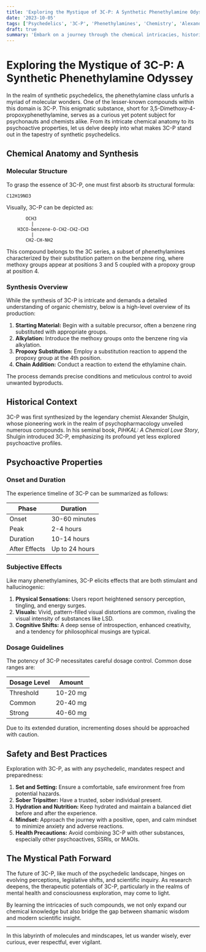 ```yaml
---
title: 'Exploring the Mystique of 3C-P: A Synthetic Phenethylamine Odyssey'
date: '2023-10-05'
tags: ['Psychedelics', '3C-P', 'Phenethylamines', 'Chemistry', 'Alexander Shulgin', ]
draft: true
summary: 'Embark on a journey through the chemical intricacies, historical backdrop, and experiential landscape of 3C-P, a rare synthetic phenethylamine. '
---
```


# Exploring the Mystique of 3C-P: A Synthetic Phenethylamine Odyssey

In the realm of synthetic psychedelics, the phenethylamine class unfurls a myriad of molecular wonders. One of the lesser-known compounds within this domain is 3C-P. This enigmatic substance, short for 3,5-Dimethoxy-4-propoxyphenethylamine, serves as a curious yet potent subject for psychonauts and chemists alike. From its intricate chemical anatomy to its psychoactive properties, let us delve deeply into what makes 3C-P stand out in the tapestry of synthetic psychedelics.

## Chemical Anatomy and Synthesis

### Molecular Structure

To grasp the essence of 3C-P, one must first absorb its structural formula:

```
C12H19NO3
```

Visually, 3C-P can be depicted as:

```plaintext
       OCH3
         |
    H3CO-benzene-O-CH2-CH2-CH3
         |
       CH2-CH-NH2
```

This compound belongs to the 3C series, a subset of phenethylamines characterized by their substitution pattern on the benzene ring, where methoxy groups appear at positions 3 and 5 coupled with a propoxy group at position 4.

### Synthesis Overview

While the synthesis of 3C-P is intricate and demands a detailed understanding of organic chemistry, below is a high-level overview of its production:

1. **Starting Material:** Begin with a suitable precursor, often a benzene ring substituted with appropriate groups.
2. **Alkylation:** Introduce the methoxy groups onto the benzene ring via alkylation.
3. **Propoxy Substitution:** Employ a substitution reaction to append the propoxy group at the 4th position.
4. **Chain Addition:** Conduct a reaction to extend the ethylamine chain.

The process demands precise conditions and meticulous control to avoid unwanted byproducts.

## Historical Context

3C-P was first synthesized by the legendary chemist Alexander Shulgin, whose pioneering work in the realm of psychopharmacology unveiled numerous compounds. In his seminal book, *PiHKAL: A Chemical Love Story*, Shulgin introduced 3C-P, emphasizing its profound yet less explored psychoactive profiles.

## Psychoactive Properties

### Onset and Duration

The experience timeline of 3C-P can be summarized as follows:

| Phase          | Duration      |
|----------------|---------------|
| Onset          | 30-60 minutes |
| Peak           | 2-4 hours     |
| Duration       | 10-14 hours   |
| After Effects  | Up to 24 hours|

### Subjective Effects

Like many phenethylamines, 3C-P elicits effects that are both stimulant and hallucinogenic:

1. **Physical Sensations:** Users report heightened sensory perception, tingling, and energy surges.
2. **Visuals:** Vivid, pattern-filled visual distortions are common, rivaling the visual intensity of substances like LSD.
3. **Cognitive Shifts:** A deep sense of introspection, enhanced creativity, and a tendency for philosophical musings are typical.

### Dosage Guidelines

The potency of 3C-P necessitates careful dosage control. Common dose ranges are:

| Dosage Level | Amount     |
|--------------|------------|
| Threshold    | 10-20 mg   |
| Common       | 20-40 mg   |
| Strong       | 40-60 mg   |

Due to its extended duration, incrementing doses should be approached with caution.

## Safety and Best Practices

Exploration with 3C-P, as with any psychedelic, mandates respect and preparedness:

1. **Set and Setting:** Ensure a comfortable, safe environment free from potential hazards.
2. **Sober Tripsitter:** Have a trusted, sober individual present.
3. **Hydration and Nutrition:** Keep hydrated and maintain a balanced diet before and after the experience.
4. **Mindset:** Approach the journey with a positive, open, and calm mindset to minimize anxiety and adverse reactions.
5. **Health Precautions:** Avoid combining 3C-P with other substances, especially other psychoactives, SSRIs, or MAOIs.

## The Mystical Path Forward

The future of 3C-P, like much of the psychedelic landscape, hinges on evolving perceptions, legislative shifts, and scientific inquiry. As research deepens, the therapeutic potentials of 3C-P, particularly in the realms of mental health and consciousness exploration, may come to light.

By learning the intricacies of such compounds, we not only expand our chemical knowledge but also bridge the gap between shamanic wisdom and modern scientific insight.

---

In this labyrinth of molecules and mindscapes, let us wander wisely, ever curious, ever respectful, ever vigilant.